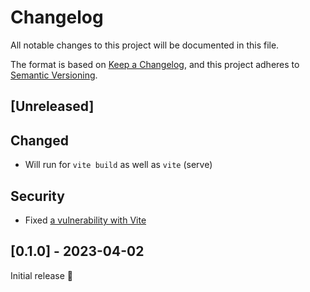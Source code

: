 # Changelog

All notable changes to this project will be documented in this file.

The format is based on [Keep a Changelog](https://keepachangelog.com/en/1.0.0/),
and this project adheres to [Semantic Versioning](https://semver.org/spec/v2.0.0.html).

## [Unreleased]

## Changed

- Will run for `vite build` as well as `vite` (serve)

## Security

- Fixed [a vulnerability with Vite](https://github.com/vitejs/vite/security/advisories/GHSA-353f-5xf4-qw67)

## [0.1.0] - 2023-04-02

Initial release 🎉
